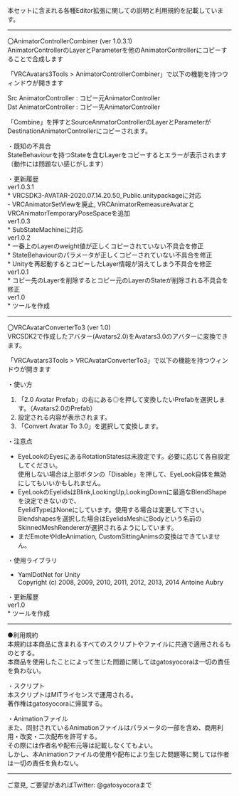 ﻿本セットに含まれる各種Editor拡張に関しての説明と利用規約を記載しています。

----------------------------------------------------  
〇AnimatorControllerCombiner (ver 1.0.3.1)  
AnimatorControllerのLayerとParameterを他のAnimatorControllerにコピーすることで合成します

「VRCAvatars3Tools > AnimatorControllerCombiner」で以下の機能を持つウィンドウが開きます

Src AnimatorController : コピー元AnimatorController  
Dst AnimatorController : コピー先AnimatorController

「Combine」を押すとSourceAnmatorControllerのLayerとParameterがDestinationAnimatorControllerにコピーされます。

・既知の不具合  
StateBehaviourを持つStateを含むLayerをコピーするとエラーが表示されます（動作には問題ない感じがします）

・更新履歴  
ver1.0.3.1  
	* VRCSDK3-AVATAR-2020.07.14.20.50_Public.unitypackageに対応  
		- VRCAnimatorSetViewを廃止, VRCAnimatorRemeasureAvatarとVRCAnimatorTemporaryPoseSpaceを追加  
ver1.0.3  
	* SubStateMachineに対応  
ver1.0.2   
	* 一番上のLayerのweight値が正しくコピーされていない不具合を修正  
	* StateBehaviourのパラメータが正しくコピーされていない不具合を修正  
	* Unityを再起動するとコピーしたLayer情報が消えてしまう不具合を修正  
ver1.0.1  
	* コピー先のLayerを削除するとコピー元のLayerのStateが削除される不具合を修正  
ver1.0  
	* ツールを作成

----------------------------------------------------  
〇VRCAvatarConverterTo3 (ver 1.0)  
VRCSDK2で作成したアバター(Avatars2.0)をAvatars3.0のアバターに変換できます。

「VRCAvatars3Tools > VRCAvatarConverterTo3」で以下の機能を持つウィンドウが開きます

・使い方  
1. 「2.0 Avatar Prefab」の右にある◎を押して変換したいPrefabを選択します。（Avatars2.0のPrefab）  
2. 設定される内容が表示されます。  
3. 「Convert Avatar To 3.0」を選択して変換します。

・注意点  
 * EyeLookのEyesにあるRotationStatesは未設定です。必要に応じて各自設定してください。  
	使用しない場合は上部ボタンの「Disable」を押して、EyeLook自体を無効にしてもいいかもしれません。  
 * EyeLookのEyelidsはBlink,LookingUp,LookingDownに最適なBlendShapeを決定できないので、  
	EyelidTypeはNoneにしています。使用する場合は変更して下さい。  
	Blendshapesを選択した場合はEyelidsMeshにBodyという名前のSkinnedMeshRendererが選択されるようにしています。  
 * まだEmoteやIdleAnimation, CustomSittingAnimsの変換はできていません。

・使用ライブラリ  
 * YamlDotNet for Unity  
 Copyright (c) 2008, 2009, 2010, 2011, 2012, 2013, 2014 Antoine Aubry

 ・更新履歴  
 ver1.0  
	* ツールを作成

----------------------------------------------------

●利用規約  
本規約は本商品に含まれるすべてのスクリプトやファイルに共通で適用されるものとする。  
本商品を使用したことによって生じた問題に関してはgatosyocoraは一切の責任を負わない。

・スクリプト  
本スクリプトはMITライセンスで運用される。  
著作権はgatosyocoraに帰属する。

・Animationファイル  
また、同封されているAnimationファイルはパラメータの一部を含め、商用利用・改変・二次配布を許可する。  
その際には作者名や配布元等は記載しなくてもよい。  
しかし、本Animationファイルの使用や配布により生じた問題等に関しては作者は一切の責任を負わない。

-----------------------------------------------------  
ご意見, ご要望があればTwitter: @gatosyocoraまで
